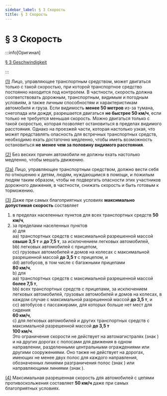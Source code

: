 ```yaml
---
sidebar_label: § 3 Скорость
title: § 3 Скорость
---
```


<VerifiedTranslationIcon />

# § 3 Скорость

:::info[Оригинал]

[§ 3 Geschwindigkeit](https://www.gesetze-im-internet.de/stvo_2013/__3.html)

:::

<span id="1">[(1)](#1)</span> Лицо, управляющее транспортным средством, может двигаться
только с такой скоростью, при которой транспортное средство постоянно находится под
контролем. В частности, скорость должна соответствовать дорожным, транспортным, видимым
и погодным условиям, а также личным способностям и характеристикам автомобиля и груза.
Если видимость **менее 50 метров** из-за тумана, снегопада или дождя, разрешается двигаться
**не быстрее 50 км/ч**, если только не требуется меньшая скорость. Можно двигаться только
с такой скоростью, которая позволяет остановиться в пределах видимого расстояния.
Однако на проезжей части, которая настолько узкая, что может представлять опасность
для встречных транспортных средств, необходимо ехать достаточно медленно, чтобы иметь
возможность остановиться **не менее чем за половину видимого расстояния**.

<span id="2">[(2)](#2)</span> Без веских причин автомобили не должны ехать настолько
медленно, чтобы мешать движению.

<span id="2a">[(2a)](#2a)</span> Лицо, управляющее транспортным средством, должно
вести себя по отношению к детям, людям, нуждающимся в помощи, и пожилым людям таким
образом, чтобы не подвергать опасности этих участников дорожного движения, в частности,
снижать скорость и быть готовым к торможению.

<span id="3">[(3)](#3)</span> Даже при самых благоприятных условиях **максимально допустимая
скорость** составляет

1. в пределах населенных пунктов для всех транспортных средств **50 км/ч**,
2. за пределами населенных пунктов  
   a) для  
   <MdTab />aa) транспортных средств с максимальной разрешенной массой **свыше 3,5 т** и **до 7,5 т**, за исключением легковых автомобилей,  
   <MdTab />bb) легковых автомобилей с прицепом,  
   <MdTab />cc) грузовых автомобилей и домов на колесах с максимальной разрешенной массой **до 3,5 т** с прицепом, и  
   <MdTab />dd) автобусов, в том числе с багажными прицепами  
   <MdTab />**80 км/ч**,  
   b) для  
   <MdTab />aa) транспортных средств с максимальной разрешенной массой **более 7,5 т**,  
   <MdTab />bb) всех транспортных средств с прицепами, за исключением легковых автомобилей, грузовых автомобилей и домов на колесах, в каждом случае с максимальной разрешенной массой **до 3,5 т**, и  
   <MdTab />cc) автобусов с пассажирами, для которых больше нет мест для сидения  
   <MdTab />**60 км/ч**,  
   c) для легковых автомобилей и других транспортных средств с максимальной разрешенной массой **до 3,5 т**  
   **100 км/ч**.  
   Это ограничение скорости не действует на автомагистралях (знак <TrafficSign sign="330.1" />) и на других дорогах с полосами для движения в одном направлении, разделенными центральными ограждениями или другими сооружениями. Оно также не действует на дорогах, имеющих не менее двух полос для каждого направления, обозначенных линиями разграничения полос (знак <TrafficSign sign="295" />) или направляющими линиями (знак <TrafficSign sign="340" />).

<span id="4">[(4)](#4)</span> Максимальная разрешенная скорость для автомобилей с
цепями противоскольжения составляет **50 км/ч** даже при самых благоприятных условиях.
